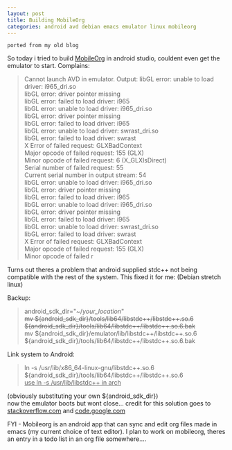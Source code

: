 ```yaml
---
layout: post
title: Building MobileOrg
categories: android avd debian emacs emulator linux mobileorg
---
```


    ported from my old blog

So today i tried to build [MobileOrg](https://github.com/matburt/mobileorg-android) in android studio, couldent even get the emulator to start. Complains:
> Cannot launch AVD in emulator.
Output:
libGL error: unable to load driver: i965_dri.so  
libGL error: driver pointer missing  
libGL error: failed to load driver: i965  
libGL error: unable to load driver: i965_dri.so  
libGL error: driver pointer missing  
libGL error: failed to load driver: i965  
libGL error: unable to load driver: swrast_dri.so  
libGL error: failed to load driver: swrast  
X Error of failed request:  GLXBadContext  
Major opcode of failed request:  155 (GLX)  
Minor opcode of failed request:  6 (X_GLXIsDirect)  
Serial number of failed request:  55  
Current serial number in output stream:  54  
libGL error: unable to load driver: i965_dri.so  
libGL error: driver pointer missing  
libGL error: failed to load driver: i965  
libGL error: unable to load driver: i965_dri.so  
libGL error: driver pointer missing  
libGL error: failed to load driver: i965  
libGL error: unable to load driver: swrast_dri.so  
libGL error: failed to load driver: swrast  
X Error of failed request:  GLXBadContext  
Major opcode of failed request:  155 (GLX)  
Minor opcode of failed r  
  
Turns out theres a problem that android supplied stdc++ not being compatible with the rest of the system.
This fixed it for me: (Debian stretch linux)

Backup:
> android_sdk_dir="~/<em>your_location</em>"  
<del>mv ${android_sdk_dir}/tools/lib64/libstdc++/libstdc++.so.6 ${android_sdk_dir}/tools/lib64/libstdc++/libstdc++.so.6.bak</del>  
mv ${android_sdk_dir}/emulator/lib/libstdc++/libstdc++.so.6 ${android_sdk_dir}/tools/lib64/libstdc++/libstdc++.so.6.bak

Link system to Android:
> ln -s /usr/lib/x86_64-linux-gnu/libstdc++.so.6 ${android_sdk_dir}/tools/lib64/libstdc++/libstdc++.so.6  
<ins>use ln -s /usr/lib/libstdc++ in arch</ins>

(obviously substituting your own ${android_sdk_dir})  
now the emulator boots but wont close...
credit for this solution goes to [stackoverflow.com](http://stackoverflow.com/questions/36189393/android-studio-avd-error-launching") and [code.google.com](https://code.google.com/p/android/issues/detail?id=197254#c23)  

FYI -  Mobileorg is an android app that can sync and edit org files made in emacs (my current choice of text editor). I plan to work on mobileorg, theres an entry in a todo list in an org file somewhere....
